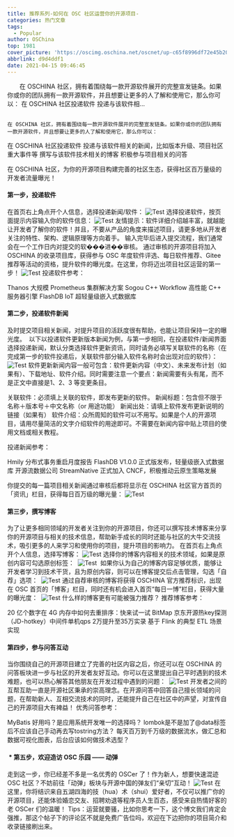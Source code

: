 ```yaml
---
title: 推荐系列-如何在 OSC 社区运营你的开源项目-
categories: 热门文章
tags:
  - Popular
author: OSChina
top: 1981
cover_picture: 'https://oscimg.oschina.net/oscnet/up-c65f8996df72e45b20085be1b6a7e9c8480.png'
abbrlink: d9d4ddf1
date: 2021-04-15 09:46:45
---
```


&emsp;&emsp;在 OSCHINA 社区，拥有着围绕每一款开源软件展开的完整宣发链条。如果你或你的团队拥有一款开源软件，并且想要让更多的人了解和使用它，那么你可以： 在 OSCHINA 社区投递软件 投递与该软件相...
<!-- more -->

                                                                                                                                                                                        在 OSCHINA 社区，拥有着围绕每一款开源软件展开的完整宣发链条。如果你或你的团队拥有一款开源软件，并且想要让更多的人了解和使用它，那么你可以： 
 
 在 OSCHINA 社区投递软件 
 投递与该软件相关的新闻，比如版本升级、项目社区重大事件等 
 撰写与该软件技术相关的博客 
 积极参与项目相关的问答  
 
在 OSCHINA 社区，为你的开源项目构建完善的社区生态，获得社区百万量级的开发者流量曝光！ 
 
#### 第一步，投递软件 
在首页右上角点开个人信息，选择投递新闻/软件： 
![Test](https://oscimg.oschina.net/oscnet/up-c65f8996df72e45b20085be1b6a7e9c8480.png  '如何在 OSC 社区运营你的开源项目-') 
选择投递软件，按页面提示内容输入你的软件信息： 
![Test](https://oscimg.oschina.net/oscnet/up-c65f8996df72e45b20085be1b6a7e9c8480.png  '如何在 OSC 社区运营你的开源项目-') 
友情提示：软件详细介绍越丰富，就越能让开发者了解你的软件！并且，不要从产品的角度来描述项目，请更多地从开发者关注的特性、架构、逻辑原理等方向着手。 
输入完毕后进入提交流程，我们通常会在一个工作日内对提交的软���进��审核。 
通过审核的开源项目将加入 OSCHINA 的收录项目库，获得参与 OSC 年度软件评选、每日软件推荐、Gitee 推荐等活动的资格，提升软件的曝光度。在这里，你将迈出项目社区运营的第一步！ 
![Test](https://oscimg.oschina.net/oscnet/up-c65f8996df72e45b20085be1b6a7e9c8480.png  '如何在 OSC 社区运营你的开源项目-') 
投递软件参考： 
 
 Thanos 大规模 Prometheus 集群解决方案 
 Sogou C++ Workflow 高性能 C++ 服务器引擎 
 FlashDB IoT 超轻量级嵌入式数据库 
 
 
#### 第二步，投递软件新闻 
及时提交项目相关新闻，对提升项目的活跃度很有帮助，也能让项目保持一定的曝光度。  
以下以投递软件更新版本新闻为例，与第一步相同，在投递软件/新闻界面选择投递新闻，默认分类选择软件更新资讯，同时请务必填写关联软件的名称（在完成第一步的软件投递后，关联软件部分输入软件名称时会出现对应的软件）： 
![Test](https://oscimg.oschina.net/oscnet/up-c65f8996df72e45b20085be1b6a7e9c8480.png  '如何在 OSC 社区运营你的开源项目-') 
软件更新新闻内容一般可包含：软件更新内容（中文）、未来发布计划（如果有）、下载地址、软件介绍。同时需要注意一个要点：新闻需要有头有尾，而不是正文中直接是1、2、3 等变更条目。 
 
 关联软件：必须填上关联的软件，即发布更新的软件。 
 新闻标题：包含但不限于名称＋版本号＋中文名称（or 用途功能） 
 新闻出处：请填上软件发布更新说明的链接（如果有） 
 软件介绍：众所周知的软件可以不用写。如果是个人的开源项目，请用尽量简洁的文字介绍软件的用途即可。不需要在新闻内容中贴上项目的使用文档或相关教程。 
 
投递新闻参考： 
 
 Hmily 分布式事务重启月度报告 
 FlashDB V1.0.0 正式版发布，轻量级嵌入式数据库 
 开源流数据公司 StreamNative 正式加入 CNCF，积极推动云原生策略发展 
 
你提交的每一篇项目相关新闻通过审核后都将显示在 OSCHINA 社区官方首页的「资讯」栏目，获得每日百万级的曝光量： 
![Test](https://oscimg.oschina.net/oscnet/up-c65f8996df72e45b20085be1b6a7e9c8480.png  '如何在 OSC 社区运营你的开源项目-') 
 
#### 第三步，撰写博客 
为了让更多相同领域的开发者关注到你的开源项目，你还可以撰写技术博客来分享你的开源项目与相关的技术信息，帮助新手成长的同时还能与社区的大牛交流技术，吸引更多的人来学习和使用你的项目，提升项目的影响力。 
在首页右上角点开个人信息，选择写博客： 
![Test](https://oscimg.oschina.net/oscnet/up-c65f8996df72e45b20085be1b6a7e9c8480.png  '如何在 OSC 社区运营你的开源项目-') 
选择你的博客内容相关的技术领域，如果是原创内容可勾选原创标签： 
 ![Test](https://oscimg.oschina.net/oscnet/up-c65f8996df72e45b20085be1b6a7e9c8480.png  '如何在 OSC 社区运营你的开源项目-')  
如果你认为自己的博客内容足够优质，能够让开发者学习到技术干货，且为原创内容，则可以在博客提交后点击管理，勾选「自荐」选项： 
 ![Test](https://oscimg.oschina.net/oscnet/up-c65f8996df72e45b20085be1b6a7e9c8480.png  '如何在 OSC 社区运营你的开源项目-') 
通过自荐审核的博客将获得 OSCHINA 官方推荐标识，出现在 OSC 首页的「博客」栏目，同时还有机会进入首页“每日一博”栏目，获得大量的曝光度： 
 ![Test](https://oscimg.oschina.net/oscnet/up-c65f8996df72e45b20085be1b6a7e9c8480.png  '如何在 OSC 社区运营你的开源项目-') 
什么样的博客更有可能被强力推荐？ 
推荐博客参考： 
 
 20 亿个数字在 4G 内存中如何去重排序：快来试一试 BitMap 
 京东开源热key探测（JD-hotkey）中间件单机qps 2万提升至35万实录 
 基于 Flink 的典型 ETL 场景实现 
 
 
#### 第四步，参与问答互动 
当你围绕自己的开源项目建立了完善的社区内容之后，你还可以在 OSCHINA 的问答板块进一步与社区的开发者友好互动。你可以在这里提出自己平时遇到的技术难题，也可以热心解答其他朋友在开发过程中遇到的问题： 
 ![Test](https://oscimg.oschina.net/oscnet/up-c65f8996df72e45b20085be1b6a7e9c8480.png  '如何在 OSC 社区运营你的开源项目-') 
开发者之间的互帮互助一直是开源社区秉承的崇高理念。在开源问答中回答自己擅长领域的问题，在帮助新人、互相交流技术的同时，还能提升自己在社区中的声望，对宣传自己的开源项目大有裨益！ 
优秀问答参考： 
 
 MyBatis 好用吗？是应用系统开发唯一的选择吗？ 
 lombok是不是加了@data标签后不应该自己手动再去写tostring方法？ 
 每天百万到千万级的数据流水，做汇总和数据可视化图表，后台应该如何做技术选型？ 
 
 
####  * 第五步，欢迎造访 OSC 乐园 —— 动弹  
走到这一步，你已经差不多是一名优秀的 OSCer 了！作为新人，想要快速混迹 OSC 社区？不妨前往「动弹」板块与开源中国的弹友们“亲切”互动！ 
![Test](https://oscimg.oschina.net/oscnet/up-c65f8996df72e45b20085be1b6a7e9c8480.png  '如何在 OSC 社区运营你的开源项目-') 
在这里，你将结识来自五湖四海的技（hua）术（shui）爱好者，不仅可以推广你的开源项目，还能体验婚恋交友、招聘劝退等程序员人生百态，感受来自热情好客的老 OSCer 们的温暖！ 
Tips：运营就要骚，比如你思考一下，这个博文我们肯定会强推，那这个帖子下的评论区不就是免费广告位吗，欢迎在下边把你的项目简介和收录链接刷出来。
                                        